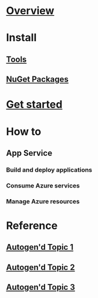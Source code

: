 # [Overview](index.md)

# Install
## [Tools](tools.md)
## [NuGet Packages](packages.md)

# [Get started](get-started.md)

# How to
## App Service
### Build and deploy applications
### Consume Azure services
### Manage Azure resources
 
# Reference
## [Autogen'd Topic 1](#)
## [Autogen'd Topic 2](#)
## [Autogen'd Topic 3](#)